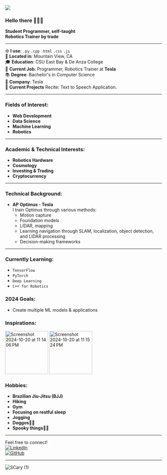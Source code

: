<img src="https://capsule-render.vercel.app/api?type=waving&height=300&color=gradient&text=Marianna%20Belmares&section=header&reversal=true&textBg=false" />
<div align=”center”> 
  
### Hello there 🦾🦾🦾

**Student Programmer, self-taught**  
**Robotics Trainer by trade**  

---

⚙️ **I use**: `.py` `.cpp` `.html` `.css` `.js`    
📍 **Located in**: Mountain View, CA      
🎓 **Education**: CSU East Bay & De Anza College      
💼 **Current Job**: Programmer, Robotics Trainer at **Tesla**       
📚 **Degree**: Bachelor's in Computer Science     
🚀 **Company**: Tesla       
🚧 **Current Projects** Recite: Text to Speech Application.     

---

### Fields of Interest:
- **Web Development**
- **Data Science**
- **Machine Learning**
- **Robotics**
---

### Academic & Technical Interests:
- **Robotics Hardware**
- **Cosmology**
- **Investing & Trading**
- **Cryptocurrency**
---

### Technical Background:
- **AP Optimus - Tesla**  
  I train Optimus through various methods:  
  - Motion capture  
  - Foundation models  
  - LIDAR, mapping  
  - Learning navigation through SLAM, localization, object detection, and LIDAR processing  
  - Decision-making frameworks  

---

### Currently Learning:
- `TensorFlow`
- `PyTorch`
- `Deep Learning`
- `C++ for Robotics`

### 2024 Goals:
- Create multiple ML models & applications

### Inspirations: 
<img width="138" alt="Screenshot 2024-10-20 at 11 14 06 PM" src="https://github.com/user-attachments/assets/84a11314-187c-4e09-86a4-2aef5ac63dfa">
<img width="138" alt="Screenshot 2024-10-20 at 11 15 24 PM" src="https://github.com/user-attachments/assets/6b410f25-1f4c-4e8d-a965-15dc94ed549a">



### Hobbies:
- **Brazilian Jiu-Jitsu (BJJ)**
- **Hiking**
- **Gym**
- **Focusing on restful sleep**
- **Jogging**
- **Doggos🐶🐶**
- **Spooky things👻👻**

---

Feel free to connect!  
[![LinkedIn](https://img.shields.io/badge/LinkedIn-Marianna%20Belmares-blue)](https://www.linkedin.com/)  
[![GitHub](https://img.shields.io/badge/GitHub-Marianna%20Belmares-black)](https://github.com/)

---

![SCary (1)](https://github.com/user-attachments/assets/1312d4e1-4ced-4d17-ad4e-5f461afbd392)
